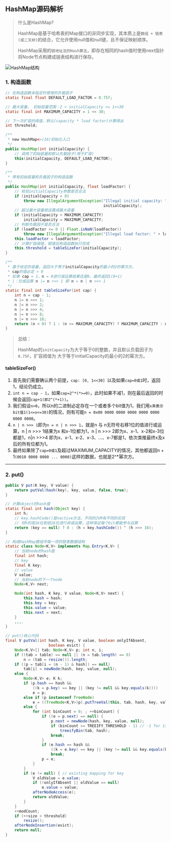 ## HashMap源码解析

>  什么是HashMap?
>
> HashMap是基于哈希表的Map接口的非同步实现，其本质上是`数组 + 链表(或二叉树)`的结合，它允许使用null值和null键，且不保证映射顺序。
>
> HashMap采用的`链地址法的Hash算法`，即存在相同的hash值时使用next指针将Node节点构建成链表结构进行保存。

![HashMap结构](https://image.leejay.top/image/20200519/7iYthJhj1l38.png?imageslim)

### 1. 构造函数

```java
// 在构造函数未指定时使用的负载因子
static final float DEFAULT_LOAD_FACTOR = 0.75f;

// 最大容量， 初始容量范围：2 < initialCapacity <= 1<<30
static final int MAXIMUM_CAPACITY = 1 << 30;

// 下一次扩容的阈值，默认(capacity * load factor)计算得出
int threshold;

/**
 * new HashMap<>(16)初始化入口
 */
public HashMap(int initialCapacity) {
    // 调用了初始容量和默认负载因子(用于扩容)
    this(initialCapacity, DEFAULT_LOAD_FACTOR);
}

/**
 * 带有初始容量和负载因子的构造函数
 */
public HashMap(int initialCapacity, float loadFactor) {
    // 校验initialCapacity参数是否合法
    if (initialCapacity < 0)
        throw new IllegalArgumentException("Illegal initial capacity: " +
                                           initialCapacity);
    // 超过最大容量就设置成最大容量
    if (initialCapacity > MAXIMUM_CAPACITY)
        initialCapacity = MAXIMUM_CAPACITY;
    // 判断负载因子是否合法
    if (loadFactor <= 0 || Float.isNaN(loadFactor))
        throw new IllegalArgumentException("Illegal load factor: " + loadFactor);
    this.loadFactor = loadFactor;
    // 计算扩容阈值，赋值后构造函数执行完成
    this.threshold = tableSizeFor(initialCapacity);
}

/**
 * 基于给定的容量，返回大于等于initialCapacity的最小的2的幂次方。
 * cap的值必定 > 0
 * 如果 cap = 1，n = 0进行或运算结果还是0，最终返回1(0+1)
 * |：位或运算 n |= n >>> 1 即 n = n | n >>> 1
 */
static final int tableSizeFor(int cap) {
    int n = cap - 1;
    n |= n >>> 1;
    n |= n >>> 2;
    n |= n >>> 4;
    n |= n >>> 8;
    n |= n >>> 16;
    return (n < 0) ? 1 : (n >= MAXIMUM_CAPACITY) ? MAXIMUM_CAPACITY : n + 1;
}
```

> 总结：
>
> HashMap的`initCapacity`为大于等于0的整数，并且默认负载因子为`0.75F`，扩容阈值为 大于等于initialCapacity的最小的2的幂次方。

#### tableSizeFor()

1. 首先我们需要确认两个前提，`cap: [0, 1<<30] `以及如果`cap=0或1`时，返回1，结论仍成立。
2. `int n = cap - 1`，如果`cap=2^*(*>=0)`，此时如果不减1，则在最后返回的时候会返回`cap+1(即2^(*+1))`。
3. 我们假设`n>0`，所以n的二进制必定存在一个或者多个bit值为1，我们用`x来表示bit值1(1<=x<=30)`的情况，则有可能`n = 0x00 0000 0000 0000 0000 0000 0000 0000`。
4. `n | n >>> 1`即为`n = n | n >>> 1`，就是n 与 n无符号右移1位的值进行或运算，n | n >>> 1结果为x 和x-1位都为1，n | n >>> 2即为x、x-1、x-2和x-3位都是1，n|n >>>4 即为x、x-1、x-2、x-3、...、x-7都是1，依次类推最终x及x后的所有位都为1。
5. 最终如果除了`cap=0或1`及超过MAXIMUM_CAPACITY的情况，其他都返回n + 1`(0010 0000 0000 ... 0000)`这样的数据，也就是2^*幂次方。

---

### 2. put()

```java
public V put(K key, V value) {
    return putVal(hash(key), key, value, false, true);
}

// 计算object的hash值
static final int hash(Object key) {
    int h;
    // key.hashCode()是nactive方法，不同的JVM有不同的实现
    // 将h的高16位和低16位进行异或运算，这样保证每个bit都能参与运算
    return (key == null) ? 0 : (h = key.hashCode()) ^ (h >>> 16);
}

// 构成HashMap数组中每一项的链表数据结构
static class Node<K,V> implements Map.Entry<K,V> {
    // 当前node的hash值
    final int hash;
    // key
    final K key;
    // value
    V value;
    // 当前node的下一个node
    Node<K,V> next;

    Node(int hash, K key, V value, Node<K,V> next) {
        this.hash = hash;
        this.key = key;
        this.value = value;
        this.next = next;
    }
    ....
}

// put()核心代码
final V putVal(int hash, K key, V value, boolean onlyIfAbsent,
                   boolean evict) {
    Node<K,V>[] tab; Node<K,V> p; int n, i;
    if ((tab = table) == null || (n = tab.length) == 0)
        n = (tab = resize()).length;
    if ((p = tab[i = (n - 1) & hash]) == null)
        tab[i] = newNode(hash, key, value, null);
    else {
        Node<K,V> e; K k;
        if (p.hash == hash &&
            ((k = p.key) == key || (key != null && key.equals(k))))
            e = p;
        else if (p instanceof TreeNode)
            e = ((TreeNode<K,V>)p).putTreeVal(this, tab, hash, key, value);
        else {
            for (int binCount = 0; ; ++binCount) {
                if ((e = p.next) == null) {
                    p.next = newNode(hash, key, value, null);
                    if (binCount >= TREEIFY_THRESHOLD - 1) // -1 for 1st
                        treeifyBin(tab, hash);
                    break;
                }
                if (e.hash == hash &&
                    ((k = e.key) == key || (key != null && key.equals(k))))
                    break;
                p = e;
            }
        }
        if (e != null) { // existing mapping for key
            V oldValue = e.value;
            if (!onlyIfAbsent || oldValue == null)
                e.value = value;
            afterNodeAccess(e);
            return oldValue;
        }
    }
    ++modCount;
    if (++size > threshold)
        resize();
    afterNodeInsertion(evict);
    return null;
}
```
